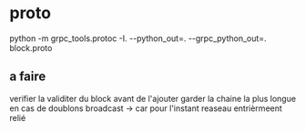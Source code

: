 # proto

python -m grpc_tools.protoc -I. --python_out=. --grpc_python_out=. block.proto

## a faire

verifier la validiter du block avant de l'ajouter
garder la chaine la plus longue en cas de doublons
broadcast -> car pour l'instant reaseau entrièrmeent relié
